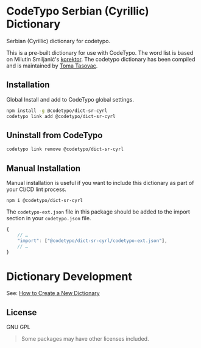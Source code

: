 # CodeTypo Serbian (Cyrillic) Dictionary

Serbian (Cyrillic) dictionary for codetypo.

This is a pre-built dictionary for use with CodeTypo. The word list is based on
Milutin Smiljanić's [korektor](https://github.com/msmiljan/korektor). The codetypo
dictionary has been compiled and is maintained by [Toma
Tasovac](https://github.com/ttasovac).

## Installation

Global Install and add to CodeTypo global settings.

```sh
npm install -g @codetypo/dict-sr-cyrl
codetypo link add @codetypo/dict-sr-cyrl
```

## Uninstall from CodeTypo

```sh
codetypo link remove @codetypo/dict-sr-cyrl
```

## Manual Installation

Manual installation is useful if you want to include this dictionary as part of your CI/CD lint process.

```
npm i @codetypo/dict-sr-cyrl
```

The `codetypo-ext.json` file in this package should be added to the import section in your `codetypo.json` file.

```javascript
{
    // …
    "import": ["@codetypo/dict-sr-cyrl/codetypo-ext.json"],
    // …
}
```

# Dictionary Development

See: [How to Create a New Dictionary](https://github.com/khulnasoft/codetypo-dicts#how-to-create-a-new-dictionary)

## License

GNU GPL

> Some packages may have other licenses included.

<!--- codetypo:words  Milutin Smiljanić Smiljanić's korektor Toma Tasovac --->
